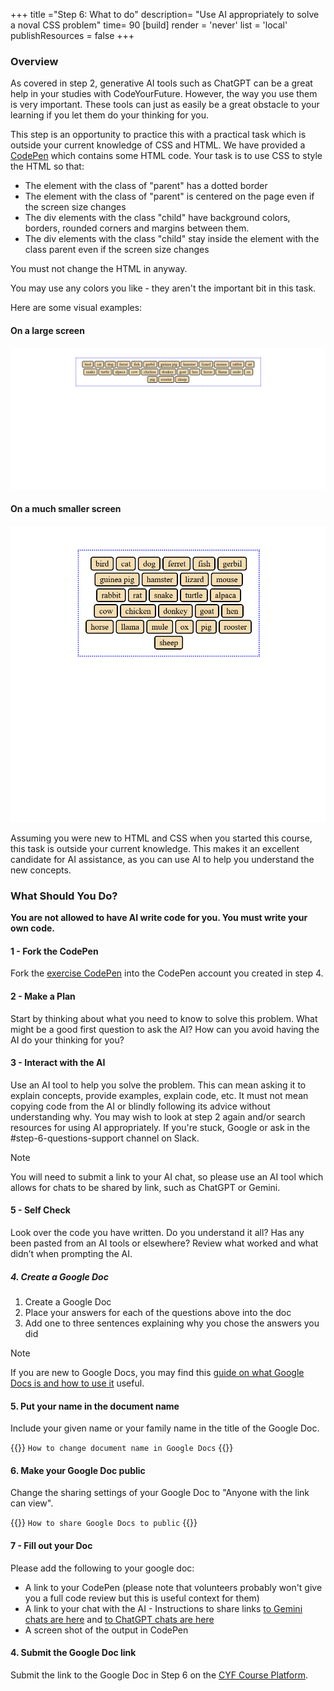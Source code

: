 +++
title ="Step 6: What to do"
description= "Use AI appropriately to solve a noval CSS problem"
time= 90
[build]
  render = 'never'
  list = 'local'
  publishResources = false 
+++

### Overview
As covered in step 2, generative AI tools such as ChatGPT can be a great help in your studies with CodeYourFuture. However, the way you use them is very important. These tools can just as easily be a great obstacle to your learning if you let them do your thinking for you.

This step is an opportunity to practice this with a practical task which is outside your current knowledge of CSS and HTML. We have provided a [CodePen](https://codepen.io/Ara225/pen/JoYbRVd) which contains some HTML code. Your task is to use CSS to style the HTML so that:
- The element with the class of "parent" has a dotted border
- The element with the class of "parent" is centered on the page even if the screen size changes
- The div elements with the class "child" have background colors, borders, rounded corners and margins between them.
- The div elements with the class "child" stay inside the element with the class parent even if the screen size changes

You must not change the HTML in anyway.

You may use any colors you like - they aren't the important bit in this task.

Here are some visual examples:

#### On a large screen
![alt text](animals-larger-screen.png)
#### On a much smaller screen
![alt text](animals-smaller-screen.png)

Assuming you were new to HTML and CSS when you started this course, this task is outside your current knowledge. This makes it an excellent candidate for AI assistance, as you can use AI to help you understand the new concepts.

### What Should You Do?

**You are not allowed to have AI write code for you. You must write your own code.**

#### 1 - Fork the CodePen
Fork the [exercise CodePen](https://codepen.io/Ara225/pen/JoYbRVd) into the CodePen account you created in step 4. 

#### 2 - Make a Plan 
Start by thinking about what you need to know to solve this problem. What might be a good first question to ask the AI? How can you avoid having the AI do your thinking for you?

#### 3 - Interact with the AI
Use an AI tool to help you solve the problem. This can mean asking it to explain concepts, provide examples, explain code, etc. It must not mean copying code from the AI or blindly following its advice without understanding why. You may wish to look at step 2 again and/or search resources for using AI appropriately. If you're stuck, Google or ask in the #step-6-questions-support channel on Slack.

> [!NOTE]
> You will need to submit a link to your AI chat, so please use an AI tool which allows for chats to be shared by link, such as ChatGPT or Gemini. 

#### 5 - Self Check
Look over the code you have written. Do you understand it all? Has any been pasted from an AI tools or elsewhere? Review what worked and what didn’t when prompting the AI.

##### 4. Create a Google Doc
1. Create a Google Doc
2. Place your answers for each of the questions above into the doc
3. Add one to three sentences explaining why you chose the answers you did

> [!NOTE]
> If you are new to Google Docs, you may find this [guide on what Google Docs is and how to use it](https://support.google.com/docs/answer/7068618?hl=en-GB&co=GENIE.Platform%3DDesktop) useful.

#### 5. Put your name in the document name 

Include your given name or your family name in the title of the Google Doc.

{{<note type="tip" title="Search the Web">}}
`How to change document name in Google Docs`
{{</note>}}

#### 6. Make your Google Doc public

Change the sharing settings of your Google Doc to "Anyone with the link can view".

{{<note type="tip" title="Search the Web">}}
`How to share Google Docs to public`
{{</note>}}

#### 7 - Fill out your Doc
Please add the following to your google doc:
- A link to your CodePen (please note that volunteers probably won't give you a full code review but this is useful context for them)
- A link to your chat with the AI - Instructions to share links [to Gemini chats are here](https://support.google.com/gemini/answer/13743730) and [to ChatGPT chats are here](https://help.openai.com/en/articles/7925741-chatgpt-shared-links-faq)
- A screen shot of the output in CodePen

#### 4. Submit the Google Doc link

Submit the link to the Google Doc in Step 6 on the [CYF Course Platform](https://application-process.codeyourfuture.io/).
